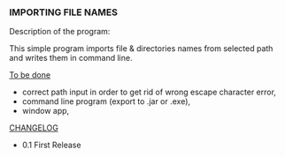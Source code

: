 ### IMPORTING FILE NAMES

Description of the program:

This simple program imports file & directories names from selected path 
and writes them in command line.

<u>To be done</u>
- correct path input in order to get rid of wrong escape character 
error,
- command line program (export to .jar or .exe),
- window app,

<u>CHANGELOG</u>

- 0.1 First Release
